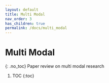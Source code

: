 ```yaml
---
layout: default
title: Multi Modal
nav_order: 3
has_children: true
permalink: /docs/multi_modal
---
```


# Multi Modal
{: .no_toc}
Paper review on multi modal research

1. TOC
{:toc}
